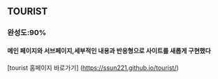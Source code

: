 ## TOURIST

### 완성도:90%

#### 메인 페이지와 서브페이지,세부적인 내용과 반응형으로 사이트를 새롭게 구현했다

[tourist 홈페이지 바로가기] (https://ssun221.github.io/tourist/)
